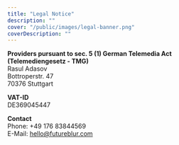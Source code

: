 ```yaml
---
title: "Legal Notice"
description: ""
cover: "/public/images/legal-banner.png"
coverDescription: ""
---
```


**Providers pursuant to sec. 5 (1) German Telemedia Act (Telemediengesetz - TMG)**\
Rasul Adasov\
Bottroperstr. 47\
70376 Stuttgart

**VAT-ID**\
DE369045447

**Contact**\
Phone: +49 176 83844569\
E-Mail: [hello@futureblur.com](mailto:hello@futureblur.com)

